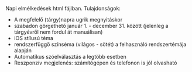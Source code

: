Napi elmélkedések html fájlban.
Tulajdonságok:
 - A megfelelő (tárgy)napra ugrik megnyitáskor
 - szabadon görgethető január 1. - december 31. között (jelenleg a tárgyévről nem fordul át manuálisan)
 - iOS stílusú téma
 - rendszerfüggő színséma (világos - sötét) a felhasználó rendszertémája alapján
 - Automatikus szóelválasztás a legtöbb esetben
 - Reszponzív megjelenés: számítógépen és telefonon is jól olvasható
